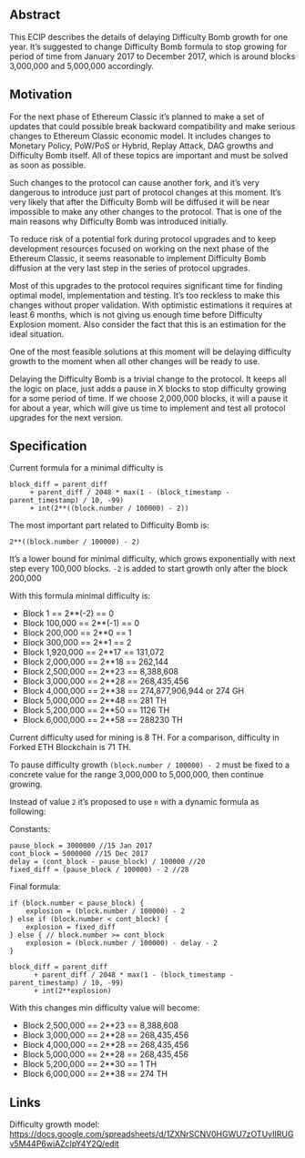 ## Abstract

This ECIP describes the details of delaying Difficulty Bomb growth for one year. It’s suggested to change Difficulty Bomb formula to stop growing for period of time from January 2017 to December 2017, which is around blocks 3,000,000 and 5,000,000 accordingly.

## Motivation

For the next phase of Ethereum Classic it’s planned to make a set of updates that could possible break backward compatibility and make serious changes to Ethereum Classic economic model. It includes changes to Monetary Policy, PoW/PoS or Hybrid, Replay Attack, DAG growths and Difficulty Bomb itself. All of these topics are important and must be solved as soon as possible.

Such changes to the protocol can cause another fork, and it’s very dangerous to introduce just part of protocol changes at this moment. It’s very likely that after the Difficulty Bomb will be diffused it will be near impossible to make any other changes to the protocol. That is one of the main reasons why Difficulty Bomb was introduced initially.

To reduce risk of a potential fork during protocol upgrades and to keep development resources focused on working on the next phase of the Ethereum Classic, it seems reasonable to implement Difficulty Bomb diffusion at the very last step in the series of protocol upgrades.

Most of this upgrades to the protocol requires significant time for finding optimal model, implementation and testing. It’s too reckless to make this changes without proper validation. With optimistic estimations it requires at least 6 months, which is not giving us enough time before Difficulty Explosion moment. Also consider the fact that this is an estimation for the ideal situation.

One of the most feasible solutions at this moment will be delaying difficulty growth to the moment when all other changes will be ready to use.

Delaying the Difficulty Bomb is a trivial change to the protocol. It keeps all the logic on place, just adds a pause in X blocks to stop difficulty growing for a some period of time. If we choose 2,000,000 blocks, it will a pause it for about a year, which will give us time to implement and test all protocol upgrades for the next version.

## Specification

Current formula for a minimal difficulty is

````
block_diff = parent_diff
     + parent_diff / 2048 * max(1 - (block_timestamp - parent_timestamp) / 10, -99)
     + int(2**((block.number / 100000) - 2))
````

The most important part related to Difficulty Bomb is:

````
2**((block.number / 100000) - 2)
````

It’s a lower bound for minimal difficulty, which grows exponentially with next step every 100,000 blocks. `-2` is added to start growth only after the block 200,000

With this formula minimal difficulty is:
* Block 1 == 2**(-2) == 0
* Block 100,000 == 2**(-1) == 0
* Block 200,000 == 2**0 == 1
* Block 300,000 == 2**1 == 2
* Block 1,920,000 == 2**17 == 131,072
* Block 2,000,000 == 2**18 == 262,144
* Block 2,500,000 == 2**23 == 8,388,608
* Block 3,000,000 == 2**28 == 268,435,456
* Block 4,000,000 == 2**38 == 274,877,906,944 or 274 GH
* Block 5,000,000 == 2**48 == 281 TH
* Block 5,200,000 == 2**50 == 1126 TH
* Block 6,000,000 == 2**58 == 288230 TH

Current difficulty used for mining is 8 TH. For a comparison, difficulty in Forked ETH Blockchain is 71 TH.

To pause difficulty growth `(block.number / 100000) - 2` must be fixed to a concrete value for the range 3,000,000 to 5,000,000, then continue growing.

Instead of value `2` it’s proposed to use `n` with a dynamic formula as following:

Constants:
````
pause_block = 3000000 //15 Jan 2017
cont_block = 5000000 //15 Dec 2017
delay = (cont_block - pause_block) / 100000 //20
fixed_diff = (pause_block / 100000) - 2 //28
````

Final formula:
````
if (block.number < pause_block) {
    explosion = (block.number / 100000) - 2    
} else if (block.number < cont_block) {
    explosion = fixed_diff
} else { // block.number >= cont_block    
    explosion = (block.number / 100000) - delay - 2
}

block_diff = parent_diff
      + parent_diff / 2048 * max(1 - (block_timestamp - parent_timestamp) / 10, -99)
      + int(2**explosion)
````

With this changes min difficulty value will become:
* Block 2,500,000 == 2**23 == 8,388,608
* Block 3,000,000 == 2**28 == 268,435,456
* Block 4,000,000 == 2**28 == 268,435,456
* Block 5,000,000 == 2**28 == 268,435,456
* Block 5,200,000 == 2**30 == 1 TH
* Block 6,000,000 == 2**38 == 274 TH

## Links

Difficulty growth model: https://docs.google.com/spreadsheets/d/1ZXNrSCNV0HGWU7zOTUyIIRUGv5M44P6wiAZclpY4Y2Q/edit
